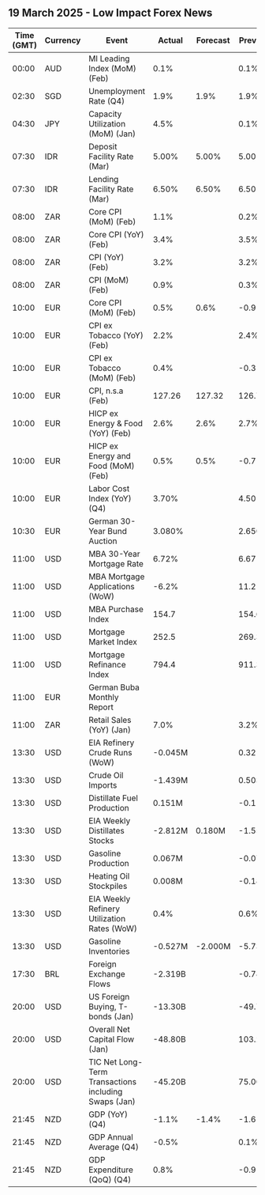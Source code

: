 ## 19 March 2025 - Low Impact Forex News

| Time (GMT) | Currency | Event | Actual | Forecast | Previous |
|------|----------|-------|--------|----------|----------|
| 00:00 | AUD | MI Leading Index (MoM) (Feb) | 0.1% |  | 0.1% |
| 02:30 | SGD | Unemployment Rate (Q4) | 1.9% | 1.9% | 1.9% |
| 04:30 | JPY | Capacity Utilization (MoM) (Jan) | 4.5% |  | 0.1% |
| 07:30 | IDR | Deposit Facility Rate (Mar) | 5.00% | 5.00% | 5.00% |
| 07:30 | IDR | Lending Facility Rate (Mar) | 6.50% | 6.50% | 6.50% |
| 08:00 | ZAR | Core CPI (MoM) (Feb) | 1.1% |  | 0.2% |
| 08:00 | ZAR | Core CPI (YoY) (Feb) | 3.4% |  | 3.5% |
| 08:00 | ZAR | CPI (YoY) (Feb) | 3.2% |  | 3.2% |
| 08:00 | ZAR | CPI (MoM) (Feb) | 0.9% |  | 0.3% |
| 10:00 | EUR | Core CPI (MoM) (Feb) | 0.5% | 0.6% | -0.9% |
| 10:00 | EUR | CPI ex Tobacco (YoY) (Feb) | 2.2% |  | 2.4% |
| 10:00 | EUR | CPI ex Tobacco (MoM) (Feb) | 0.4% |  | -0.3% |
| 10:00 | EUR | CPI, n.s.a (Feb) | 127.26 | 127.32 | 126.72 |
| 10:00 | EUR | HICP ex Energy & Food (YoY) (Feb) | 2.6% | 2.6% | 2.7% |
| 10:00 | EUR | HICP ex Energy and Food (MoM) (Feb) | 0.5% | 0.5% | -0.7% |
| 10:00 | EUR | Labor Cost Index (YoY) (Q4) | 3.70% |  | 4.50% |
| 10:30 | EUR | German 30-Year Bund Auction | 3.080% |  | 2.650% |
| 11:00 | USD | MBA 30-Year Mortgage Rate | 6.72% |  | 6.67% |
| 11:00 | USD | MBA Mortgage Applications (WoW) | -6.2% |  | 11.2% |
| 11:00 | USD | MBA Purchase Index | 154.7 |  | 154.6 |
| 11:00 | USD | Mortgage Market Index | 252.5 |  | 269.3 |
| 11:00 | USD | Mortgage Refinance Index | 794.4 |  | 911.3 |
| 11:00 | EUR | German Buba Monthly Report |  |  |  |
| 11:00 | ZAR | Retail Sales (YoY) (Jan) | 7.0% |  | 3.2% |
| 13:30 | USD | EIA Refinery Crude Runs (WoW) | -0.045M |  | 0.321M |
| 13:30 | USD | Crude Oil Imports | -1.439M |  | 0.503M |
| 13:30 | USD | Distillate Fuel Production | 0.151M |  | -0.113M |
| 13:30 | USD | EIA Weekly Distillates Stocks | -2.812M | 0.180M | -1.559M |
| 13:30 | USD | Gasoline Production | 0.067M |  | -0.078M |
| 13:30 | USD | Heating Oil Stockpiles | 0.008M |  | -0.183M |
| 13:30 | USD | EIA Weekly Refinery Utilization Rates (WoW) | 0.4% |  | 0.6% |
| 13:30 | USD | Gasoline Inventories | -0.527M | -2.000M | -5.737M |
| 17:30 | BRL | Foreign Exchange Flows | -2.319B |  | -0.783B |
| 20:00 | USD | US Foreign Buying, T-bonds (Jan) | -13.30B |  | -49.70B |
| 20:00 | USD | Overall Net Capital Flow (Jan) | -48.80B |  | 103.20B |
| 20:00 | USD | TIC Net Long-Term Transactions including Swaps (Jan) | -45.20B |  | 75.00B |
| 21:45 | NZD | GDP (YoY) (Q4) | -1.1% | -1.4% | -1.6% |
| 21:45 | NZD | GDP Annual Average (Q4) | -0.5% |  | 0.1% |
| 21:45 | NZD | GDP Expenditure (QoQ) (Q4) | 0.8% |  | -0.9% |
